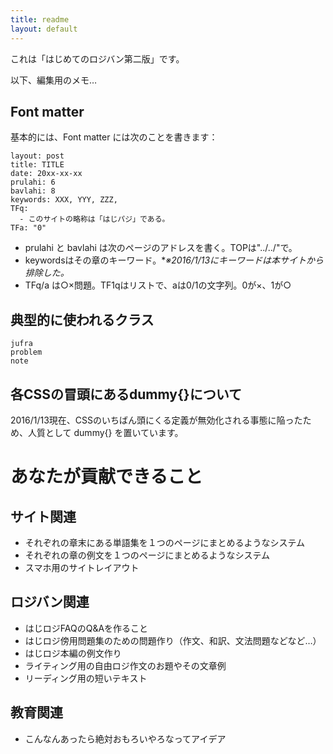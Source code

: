 ```yaml
---
title: readme
layout: default
---
```


これは「はじめてのロジバン第二版」です。

以下、編集用のメモ…

## Font matter

基本的には、Font matter には次のことを書きます：

```  
layout: post  
title: TITLE  
date: 20xx-xx-xx  
prulahi: 6  
bavlahi: 8
keywords: XXX, YYY, ZZZ,   
TFq:  
  - このサイトの略称は「はじパジ」である。  
TFa: "0"  
```

- prulahi と bavlahi は次のページのアドレスを書く。TOPは"../../"で。
- keywordsはその章のキーワード。**※*2016/1/13にキーワードは本サイトから排除した。**
- TFq/a は○×問題。TF1qはリストで、aは0/1の文字列。0が×、1が○

## 典型的に使われるクラス
```
jufra
problem
note
```

## 各CSSの冒頭にあるdummy{}について
2016/1/13現在、CSSのいちばん頭にくる定義が無効化される事態に陥ったため、人質として dummy{} を置いています。

# あなたが貢献できること

## サイト関連

- それぞれの章末にある単語集を１つのページにまとめるようなシステム
- それぞれの章の例文を１つのページにまとめるようなシステム
- スマホ用のサイトレイアウト

## ロジバン関連

- はじロジFAQのQ&Aを作ること
- はじロジ傍用問題集のための問題作り（作文、和訳、文法問題などなど…）
- はじロジ本編の例文作り
- ライティング用の自由ロジ作文のお題やその文章例
- リーディング用の短いテキスト

## 教育関連

- こんなんあったら絶対おもろいやろなってアイデア
